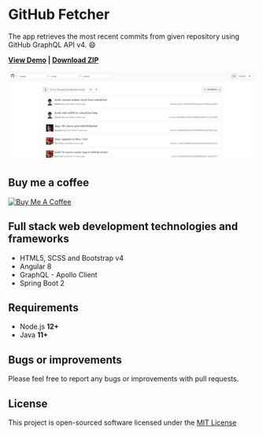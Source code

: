 # GitHub Fetcher

The app retrieves the most recent commits from given repository using GitHub GraphQL API v4. :smile:

<strong><a href="https://javkhaanj7.github.io/github-fetcher/">View Demo</a> | <a href="https://github.com/javkhaanj7/github-fetcher/archive/master.zip">Download ZIP</a></strong>

![GitHub Fetcher preview](https://raw.githubusercontent.com/javkhaanj7/github-fetcher/master/github-fetcher-demo.png)

## Buy me a coffee

<a href="https://www.buymeacoffee.com/3CjY6zl" target="_blank"><img src="https://www.buymeacoffee.com/assets/img/custom_images/orange_img.png" alt="Buy Me A Coffee" style="height: auto !important;width: auto !important;" ></a>

## Full stack web development technologies and frameworks

-   HTML5, SCSS and Bootstrap v4
-   Angular 8
-   GraphQL - Apollo Client
-   Spring Boot 2

## Requirements

-   Node.js **12+**
-   Java **11+**

## Bugs or improvements

Please feel free to report any bugs or improvements with pull requests.

## License

This project is open-sourced software licensed under the [MIT License](LICENSE.md)